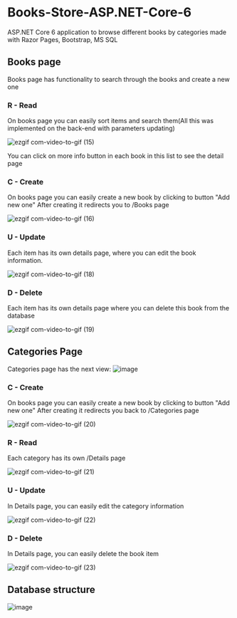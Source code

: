 # Books-Store-ASP.NET-Core-6
ASP.NET Core 6 application to browse different books by categories made with Razor Pages, Bootstrap, MS SQL

## Books page 
Books page has functionality to search through the books and create a new one 

### R - Read 
On books page you can easily sort items and search them(All this was implemented on the back-end with parameters updating) 

![ezgif com-video-to-gif (15)](https://github.com/sinarhen/Books-Store-ASP.NET-Core-6/assets/105736826/931451cf-4087-4a14-bfe8-e63eef85d3df)

You can click on more info button in each book in this list to see the detail page

### C - Create
On books page you can easily create a new book by clicking to button "Add new one"
After creating it redirects you to /Books page

![ezgif com-video-to-gif (16)](https://github.com/sinarhen/Books-Store-ASP.NET-Core-6/assets/105736826/1ebb1261-df77-4d72-b9e0-896e893a30cc)

### U - Update
Each item has its own details page, where you can edit the book information.

![ezgif com-video-to-gif (18)](https://github.com/sinarhen/Books-Store-ASP.NET-Core-6/assets/105736826/7ae93559-d69c-4e5e-b5b0-0a6bea311e27)

### D - Delete 
Each item has its own details page where you can delete this book from the database

![ezgif com-video-to-gif (19)](https://github.com/sinarhen/Books-Store-ASP.NET-Core-6/assets/105736826/681e3a7f-1e9f-483c-8680-aff5019e028b)

## Categories Page
Categories page has the next view:
![image](https://github.com/sinarhen/Books-Store-ASP.NET-Core-6/assets/105736826/49fab58a-ba99-4111-9c0f-c66105314f86)

### C - Create 
On books page you can easily create a new book by clicking to button "Add new one"
After creating it redirects you back to /Categories page

![ezgif com-video-to-gif (20)](https://github.com/sinarhen/Books-Store-ASP.NET-Core-6/assets/105736826/8749f4fe-156d-4728-909b-285966004d9c)

### R - Read 
Each category has its own /Details page

![ezgif com-video-to-gif (21)](https://github.com/sinarhen/Books-Store-ASP.NET-Core-6/assets/105736826/dcb076b5-5bfb-4867-aa74-41227e79ae9f)


### U - Update 
In Details page, you can easily edit the category information  

![ezgif com-video-to-gif (22)](https://github.com/sinarhen/Books-Store-ASP.NET-Core-6/assets/105736826/ff480fd7-130d-4a3c-a9c5-dcabe302c32b)


### D - Delete
In Details page, you can easily delete the book item 

![ezgif com-video-to-gif (23)](https://github.com/sinarhen/Books-Store-ASP.NET-Core-6/assets/105736826/b7850e15-ecc7-4906-8837-f9eefb512b6b)


## Database structure 
![image](https://github.com/sinarhen/Books-Store-ASP.NET-Core-6/assets/105736826/309d8a48-8ebc-4952-a08a-98e83838fe79)
